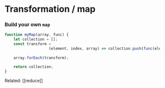 # Transformation / map

### Build your own `map`

```javascript
function myMap(array, func) {
	let collection = [];
	const transform = 
					(element, index, array) => collection.push(func(element, index, array))
		
	array.forEach(transform);

	return collection;
}
```


Related: [[reduce]]